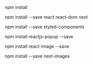 npm install

npm install --save react react-dom next

npm install --save styled-components

npm install reactjs-popup --save

npm install react-image --save

npm install --save next-images
